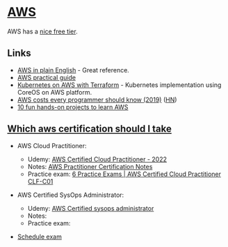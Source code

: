 # [AWS](https://aws.amazon.com/)

AWS has a [nice free tier](https://aws.amazon.com/free/).

## Links

- [AWS in plain English](https://www.expeditedssl.com/aws-in-plain-english) - Great reference.
- [AWS practical guide](https://github.com/open-guides/og-aws)
- [Kubernetes on AWS with Terraform](https://github.com/xuwang/kube-aws-terraform) - Kubernetes implementation using CoreOS on AWS platform.
- [AWS costs every programmer should know (2019)](https://david-codes.hatanian.com/2019/06/09/aws-costs-every-programmer-should-now.html) ([HN](https://news.ycombinator.com/item?id=20138409))
- [10 fun hands-on projects to learn AWS](https://acloudguru.com/blog/engineering/10-fun-hands-on-projects-to-learn-aws)

## [Which aws certification should I take](https://acloudguru.com/blog/engineering/which-aws-certification-should-i-take#h-are-aws-certifications-worth-it-in-2022)

- AWS Cloud Practitioner:
  - Udemy: [AWS Certified Cloud Practitioner - 2022](https://www.udemy.com/course/aws-certified-cloud-practitioner-new/)
  - Notes: [AWS Practitioner Certification Notes](https://github.com/Furkan-Gulsen/aws-certified-cloud-practitioner-certification-my-notes)
  - Practice exam: [6 Practice Exams | AWS Certified Cloud Practitioner CLF-C01](https://www.udemy.com/course/practice-exams-aws-certified-cloud-practitioner/)

- AWS Certified SysOps Administrator:
  - Udemy: [AWS Certified sysops administrator](https://www.udemy.com/course/ultimate-aws-certified-sysops-administrator-associate/)
  - Notes:
  - Practice exam:

- [Schedule exam](https://aws.amazon.com/certification/)
